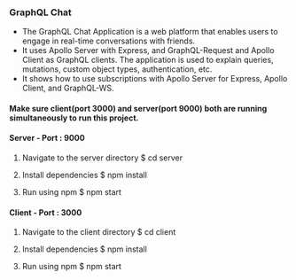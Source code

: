 ### GraphQL Chat

- The GraphQL Chat Application is a web platform that enables users to engage in real-time conversations with friends.
- It uses Apollo Server with Express, and GraphQL-Request and Apollo Client as GraphQL clients. The application is used to explain queries, mutations, custom object types, authentication, etc.
- It shows how to use subscriptions with Apollo Server for Express, Apollo Client, and GraphQL-WS.

#### Make sure client(port 3000) and server(port 9000) both are running simultaneously to run this project.

#### Server - Port : 9000

1. Navigate to the server directory
   $ cd server

2. Install dependencies
   $ npm install

3. Run using npm
   $ npm start

#### Client - Port : 3000

1. Navigate to the client directory
   $ cd client

2. Install dependencies
   $ npm install

3. Run using npm
   $ npm start
